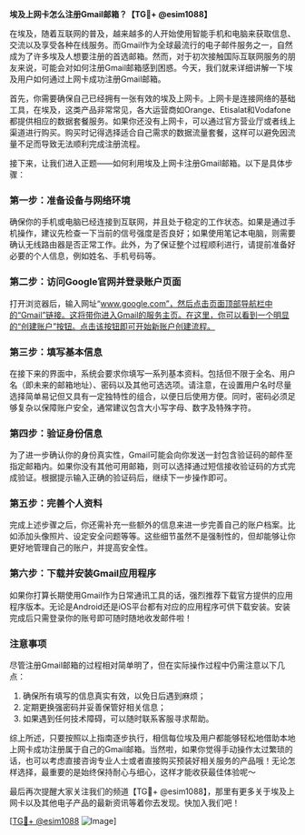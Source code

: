 **埃及上网卡怎么注册Gmail邮箱？【TG💪+ @esim1088】**

在埃及，随着互联网的普及，越来越多的人开始使用智能手机和电脑来获取信息、交流以及享受各种在线服务。而Gmail作为全球最流行的电子邮件服务之一，自然成为了许多埃及人想要注册的首选邮箱。然而，对于初次接触国际互联网服务的朋友来说，可能会对如何注册Gmail邮箱感到困惑。今天，我们就来详细讲解一下埃及用户如何通过上网卡成功注册Gmail邮箱。

首先，你需要确保自己已经拥有一张有效的埃及上网卡。上网卡是连接网络的基础工具，在埃及，这类产品非常常见，各大运营商如Orange、Etisalat和Vodafone都提供相应的数据套餐服务。如果你还没有上网卡，可以通过官方营业厅或者线上渠道进行购买。购买时记得选择适合自己需求的数据流量套餐，这样可以避免因流量不足而导致无法顺利完成注册流程。

接下来，让我们进入正题——如何利用埃及上网卡注册Gmail邮箱。以下是具体步骤：

### 第一步：准备设备与网络环境

确保你的手机或电脑已经连接到互联网，并且处于稳定的工作状态。如果是通过手机操作，建议先检查一下当前的信号强度是否良好；如果使用笔记本电脑，则需要确认无线路由器是否正常工作。此外，为了保证整个过程顺利进行，请提前准备好必要的个人信息，例如姓名、手机号码等。

### 第二步：访问Google官网并登录账户页面

打开浏览器后，输入网址“www.google.com”，然后点击页面顶部导航栏中的“Gmail”链接。这将带你进入Gmail的服务主页。在这里，你可以看到一个明显的“创建账户”按钮。点击该按钮即可开始新账户创建流程。

### 第三步：填写基本信息

在接下来的界面中，系统会要求你填写一系列基本资料。包括但不限于全名、用户名（即未来的邮箱地址）、密码以及其他可选选项。请注意，在设置用户名时尽量选择简单易记但又具有一定独特性的组合，以便日后使用方便。同时，密码必须足够复杂以保障账户安全，通常建议包含大小写字母、数字及特殊字符。

### 第四步：验证身份信息

为了进一步确认你的身份真实性，Gmail可能会向你发送一封包含验证码的邮件至指定邮箱内。如果你没有其他可用邮箱，则可以选择通过短信接收验证码的方式完成验证。根据提示输入正确的验证码后，继续下一步操作即可。

### 第五步：完善个人资料

完成上述步骤之后，你还需补充一些额外的信息来进一步完善自己的账户档案。比如添加头像照片、设定安全问题等等。这些细节虽然不是强制性的，但却能够让你更好地管理自己的账户，并提高安全性。

### 第六步：下载并安装Gmail应用程序

如果你打算长期使用Gmail作为日常通讯工具的话，强烈推荐下载官方提供的应用程序版本。无论是Android还是iOS平台都有对应的应用程序可供下载安装。安装完成后只需登录你的账号即可随时随地收发邮件啦！

### 注意事项

尽管注册Gmail邮箱的过程相对简单明了，但在实际操作过程中仍需注意以下几点：
1. 确保所有填写的信息真实有效，以免日后遇到麻烦；
2. 定期更换强密码并妥善保管好相关信息；
3. 如果遇到任何技术障碍，可以随时联系客服寻求帮助。

综上所述，只要按照以上指南逐步执行，相信每位埃及用户都能够轻松地借助本地上网卡成功注册属于自己的Gmail邮箱。当然啦，如果你觉得手动操作太过繁琐的话，也可以考虑直接咨询专业人士或者直接购买预装好相关服务的产品哦！无论怎样选择，最重要的是始终保持耐心与细心，这样才能收获最佳体验呢～

最后再次提醒大家关注我们的频道【TG💪+ @esim1088】，那里有更多关于埃及上网卡以及其他电子产品的最新资讯等着你去发现。快加入我们吧！

[[TG💪+ @esim1088](https://t.me/s/esim1088) ![Image](https://i.postimg.cc/4NQfJmqS/Snipaste-2025-05-13-00-14-12.png)]